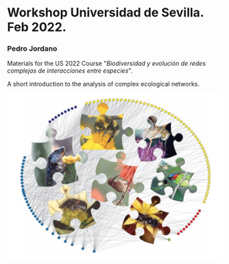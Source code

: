 # Workshop Universidad de Sevilla. Feb 2022.
### Pedro Jordano

Materials for the US 2022 Course "*Biodiversidad y evolución de redes complejas de interacciones entre especies*".

A short introduction to the analysis of complex ecological networks.

<img src="./images/coverimage2.png" alt="A plant-animal interaction network" width="650"/>
